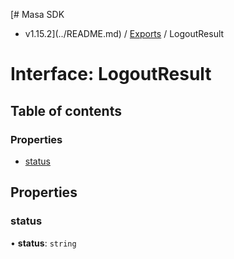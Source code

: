 [# Masa SDK
 - v1.15.2](../README.md) / [Exports](../modules.md) / LogoutResult

# Interface: LogoutResult

## Table of contents

### Properties

- [status](LogoutResult.md#status)

## Properties

### status

• **status**: `string`
